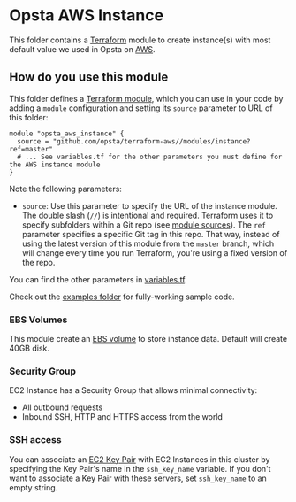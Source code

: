 # Opsta AWS Instance

This folder contains a [Terraform](https://www.terraform.io/) module to create instance(s) with most default value we used in Opsta on [AWS](https://aws.amazon.com/).

## How do you use this module

This folder defines a [Terraform module](https://www.terraform.io/docs/modules/usage.html), which you can use in your
code by adding a `module` configuration and setting its `source` parameter to URL of this folder:

```hcl
module "opsta_aws_instance" {
  source = "github.com/opsta/terraform-aws//modules/instance?ref=master"
  # ... See variables.tf for the other parameters you must define for the AWS instance module
}
```

Note the following parameters:

* `source`: Use this parameter to specify the URL of the instance module. The double slash (`//`) is intentional and required. Terraform uses it to specify subfolders within a Git repo (see [module sources](https://www.terraform.io/docs/modules/sources.html)). The `ref` parameter specifies a specific Git tag in this repo. That way, instead of using the latest version of this module from the `master` branch, which will change every time you run Terraform, you're using a fixed version of the repo.

You can find the other parameters in [variables.tf](variables.tf).

Check out the [examples folder](/examples/instance/) for fully-working sample code.

### EBS Volumes

This module create an [EBS volume](https://aws.amazon.com/ebs/) to store instance data. Default will create 40GB disk.

### Security Group

EC2 Instance has a Security Group that allows minimal connectivity:

* All outbound requests
* Inbound SSH, HTTP and HTTPS access from the world

### SSH access

You can associate an [EC2 Key Pair](http://docs.aws.amazon.com/AWSEC2/latest/UserGuide/ec2-key-pairs.html) with EC2 Instances in this cluster by specifying the Key Pair's name in the `ssh_key_name` variable. If you don't want to associate a Key Pair with these servers, set `ssh_key_name` to an empty string.
